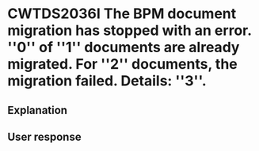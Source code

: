 # CWTDS2036I The BPM document migration has stopped with an error. ''0'' of ''1'' documents are already migrated. For ''2'' documents, the migration failed. Details: ''3''.

## Explanation

## User response